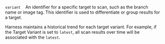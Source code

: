 `variant` &nbsp;&nbsp;  An identifier for a specific target to scan, such as the branch name or image tag. This identifier is used to differentiate or group results for a target. 

Harness maintains a historical trend for each target variant. For example, if the Target Variant is set to `latest`, all scan results over time will be associated with the `latest`.